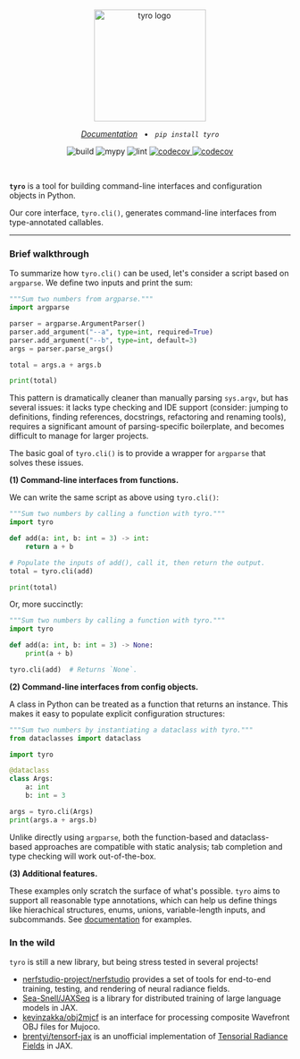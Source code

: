 <br />
<p align="center">
    <!--
    Note that this README will be used for both GitHub and PyPI.
    We therefore:
    - Keep all image URLs absolute.
    - In the GitHub action we use for publishing, strip some HTML tags that aren't supported by PyPI.
    -->
    <!-- pypi-strip -->
    <picture>
        <source media="(prefers-color-scheme: dark)" srcset="https://brentyi.github.io/tyro/_static/logo-dark.svg" />
    <!-- /pypi-strip -->
        <img alt="tyro logo" src="https://brentyi.github.io/tyro/_static/logo-light.svg" width="200px" />
    <!-- pypi-strip -->
    </picture>
    <!-- /pypi-strip -->

</p>

<p align="center">
    <em><a href="https://brentyi.github.io/tyro">Documentation</a></em>
    &nbsp;&nbsp;&bull;&nbsp;&nbsp;
    <em><code>pip install tyro</code></em>
</p>

<p align="center">
    <img alt="build" src="https://github.com/brentyi/tyro/workflows/build/badge.svg" />
    <img alt="mypy" src="https://github.com/brentyi/tyro/workflows/mypy/badge.svg?branch=main" />
    <img alt="lint" src="https://github.com/brentyi/tyro/workflows/lint/badge.svg" />
    <a href="https://codecov.io/gh/brentyi/tyro">
        <img alt="codecov" src="https://codecov.io/gh/brentyi/tyro/branch/main/graph/badge.svg" />
    </a>
    <a href="https://pypi.org/project/tyro/">
        <img alt="codecov" src="https://img.shields.io/pypi/pyversions/tyro" />
    </a>
</p>

<br />

<strong><code>tyro</code></strong> is a tool for building command-line
interfaces and configuration objects in Python.

Our core interface, `tyro.cli()`, generates command-line interfaces from
type-annotated callables.

---

### Brief walkthrough

To summarize how `tyro.cli()` can be used, let's consider a script based on
`argparse`. We define two inputs and print the sum:

```python
"""Sum two numbers from argparse."""
import argparse

parser = argparse.ArgumentParser()
parser.add_argument("--a", type=int, required=True)
parser.add_argument("--b", type=int, default=3)
args = parser.parse_args()

total = args.a + args.b

print(total)
```

This pattern is dramatically cleaner than manually parsing `sys.argv`, but has
several issues: it lacks type checking and IDE support (consider: jumping to
definitions, finding references, docstrings, refactoring and renaming tools),
requires a significant amount of parsing-specific boilerplate, and becomes
difficult to manage for larger projects.

The basic goal of `tyro.cli()` is to provide a wrapper for `argparse` that
solves these issues.

**(1) Command-line interfaces from functions.**

We can write the same script as above using `tyro.cli()`:

```python
"""Sum two numbers by calling a function with tyro."""
import tyro

def add(a: int, b: int = 3) -> int:
    return a + b

# Populate the inputs of add(), call it, then return the output.
total = tyro.cli(add)

print(total)
```

Or, more succinctly:

```python
"""Sum two numbers by calling a function with tyro."""
import tyro

def add(a: int, b: int = 3) -> None:
    print(a + b)

tyro.cli(add)  # Returns `None`.
```

**(2) Command-line interfaces from config objects.**

A class in Python can be treated as a function that returns an instance. This
makes it easy to populate explicit configuration structures:

```python
"""Sum two numbers by instantiating a dataclass with tyro."""
from dataclasses import dataclass

import tyro

@dataclass
class Args:
    a: int
    b: int = 3

args = tyro.cli(Args)
print(args.a + args.b)
```

Unlike directly using `argparse`, both the function-based and dataclass-based
approaches are compatible with static analysis; tab completion and type checking
will work out-of-the-box.

**(3) Additional features.**

These examples only scratch the surface of what's possible. `tyro` aims to
support all reasonable type annotations, which can help us define things like
hierachical structures, enums, unions, variable-length inputs, and subcommands.
See [documentation](https://brentyi.github.io/tyro) for examples.

### In the wild

`tyro` is still a new library, but being stress tested in several projects!

- [nerfstudio-project/nerfstudio](https://github.com/nerfstudio-project/nerfstudio/)
  provides a set of tools for end-to-end training, testing, and rendering of
  neural radiance fields.
- [Sea-Snell/JAXSeq](https://github.com/Sea-Snell/JAXSeq/) is a library for
  distributed training of large language models in JAX.
- [kevinzakka/obj2mjcf](https://github.com/kevinzakka/obj2mjcf) is an interface
  for processing composite Wavefront OBJ files for Mujoco.
- [brentyi/tensorf-jax](https://github.com/brentyi/tensorf-jax/) is an
  unofficial implementation of
  [Tensorial Radiance Fields](https://apchenstu.github.io/TensoRF/) in JAX.
